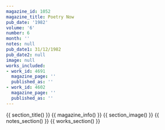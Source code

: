 ```yaml
---
magazine_id: 1052
magazine_title: Poetry Now
pub_date: '1982'
volume: '6'
number: 6
month: ''
notes: null
pub_date1: 31/12/1982
pub_date2: null
image: null
works_included:
- work_id: 4691
  magazine_page: ''
  published_as: ''
- work_id: 4602
  magazine_page: ''
  published_as: ''
---
```


{{ section_title() }}
{{ magazine_info() }}
{{ section_image() }}
{{ notes_section() }}
{{ works_section() }}
